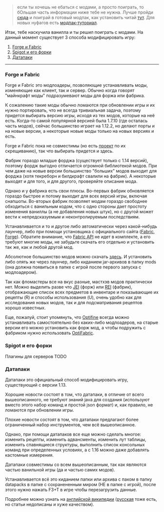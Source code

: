 > если ты хочешь не ебаться с модами, а просто поиграть, то бОльшая часть информации ниже тебе не нужна. Лучше пройди [сюда](https://www.curseforge.com/minecraft/modpacks) и поиграй в готовый модпак, как установить читай [тут](Для_всех_вкатывающихся.md). Для новых нуфагов есть [модпак-туториал](https://www.curseforge.com/minecraft/modpacks/ftb-academy).

Итак, тебе наскучила ванилла и ты решил поиграть с модами. На данный момент существует 3 способа модифицировать игру:
1) [Forge и Fabric](#forge)
2) [Spigot и его форки](#spigot)
3) [Датапаки](#datapacks)

---------------------------

### <a name="forge">Forge и Fabric</a>
Forge и Fabric это модлоадеры, позволяющие устанавливать моды, изменяющие как клиент, так и сервер. Обычно когда говорят "майнкрафт моды" подразумевают моды для форжа или фабрика.

К сожалению такие моды обычно ломаются при обновлении игры и их нужно портировать, что не всегда тривиальная задача, поэтому придется выбирать версию игры, исходя из тех модов, которые на неё есть.
Когда-то самой популярной версией была 1.7.10 (где осталась часть модов), сейчас большинство играет на 1.12.2, но делают порты и на новые версии, а некоторые новые моды только на новых версиях и есть.

Forge и Fabric пока не совместимы (но есть [проект](https://patchworkmc.net/) по их скрещиванию), так что выбирать придется и здесь. 

Фабрик гораздо младше форджа (существует только с 1.14 версий), поэтому фордж выгодно отличается огромной библиотекой модов. При чем даже на новые версии большинство "больших" модов выходит для форджа (хотя текреборн и билдкрафт свалили на фабрик). А некоторые выходят и для того, и для другого, проверяйте описание мода.

Однако и у фабрика есть свои плюсы. 
Во-первых фабрик обновляется гораздо быстрее и потому выходит для всех версий игры, включая снапшоты.
Во-вторых фабрик позволяет модам гораздо свободнее обходиться с ванильным кодом, что с одно стороны дает простоту изменения ваниллы (а не добавления новых штук), но с другой может вести к непредсказуемым и неконтролируемым последствиям.

Устанавливается и то и другое либо автоматически через какой-нибудь лаунчер, либо при помощи установщика с официального сайта ([Fabric](https://fabricmc.net/), [Forge](https://files.minecraftforge.net/)). 
Обратите внимание, что [Fabric API](https://www.curseforge.com/minecraft/mc-mods/fabric-api) не идет в комплекте, а его требуют многие моды, не забудьте скачать его отдельно и установить так же, как и любой другой мод.

Абсолютное большинство модов можно скачать [здесь](https://www.curseforge.com/minecraft/mc-mods). И установить либо опять же через лаунчер, либо киданием jar-архивов в папку mods (она должна появиться в папке с игрой после первого запуска с модлоадером).

Так как фломастеры все на вкус разные, мастхэв модов практически нет. Можно выделить разве что [JEI](https://www.curseforge.com/minecraft/mc-mods/jei) (форж) или [REI](https://www.curseforge.com/minecraft/mc-mods/roughly-enough-items) (фабрик), отображающие список всех предметов в инвентаре и показывающие их рецепты (R) и способы использования (U), очень удобно как для исследования новых модов, так и для подсматривания рецептов хорошо известных.

Еще, пожалуй, стоит упомянуть, что [Optifine](https://optifine.net) всегда можно устанавливать самостоятельно без каких-либо модлоадеров, на старые версии его можно установить как форж мод, а чтобы подружить с фабриком нужно использовать [OptiFabric](https://www.curseforge.com/minecraft/mc-mods/optifabric).

### <a name="spigot">Spigot и его форки</a>
Плагины для серверов TODO

### <a name="datapacks">Датапаки</a>
Датапаки это официальный способ модифицировать игру, существующий с версии 1.13. 

Хорошие новости состоят в том, что датапаки, в отличие от всего вышеописанного, не требуют знаний java для создания (используют вместо этого набор команд и простой json формат) и, как правило, не ломаются при обновлении игры.

Плохие новости состоят в том, что датапаки предлагают более ограниченный набор инструментов, чем всё вышеописанное. 

Однако, при помощи датапаков все еще можно сделать многое: изменить рецепты, изменить адвансменты, изменить лут таблицы, изменить спавнящиеся структуры, выполнить список консольных команд при определенных условиях, а с 1.16 можно даже добавлять кастомные измерения.

Датапаки совместимы со всем вышеописанным, так как являются частью ванильной игры (да и частью самих модов).

Устанавливается всё это киданием папки или архива с паком в папку datapacks в папке с сохранененным миром (НЕ в папке с игрой), после этого нужно нажать F3+T в игре чтобы перезагрузить данные.

Подробнее можно узнать на [английской википедии](https://minecraft.gamepedia.com/Data_Pack) ([русская](https://minecraft-ru.gamepedia.com/%D0%9D%D0%B0%D0%B1%D0%BE%D1%80_%D0%B4%D0%B0%D0%BD%D0%BD%D1%8B%D1%85) тоже есть, но статьи недописаны и хуже качеством).
